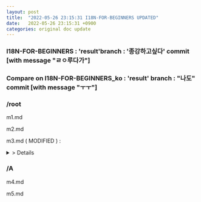 ```yaml
---
layout: post
title:  "2022-05-26 23:15:31 I18N-FOR-BEGINNERS UPDATED"
date:   2022-05-26 23:15:31 +0900
categories: original doc update
---
```


### I18N-FOR-BEGINNERS : 'result'branch : '종강하고싶다' commit [with message "ㄹㅇ루다가"]
### Compare on I18N-FOR-BEGINNERS_ko : 'result' branch : "나도" commit [with message "ㅜㅜ"]

### /root
m1.md 

m2.md 

m3.md ( MODIFIED ) : 

<details>
<summary> > Details </summary>
<div markdown="1">

<span style="color:#808080">| line 12 - </span>
  
<span style="color:#008000">| line 12 This sentence added </span>
  

| line 15 Thie sentence will be modified
  
| line 15 Hello world!
  
  
#### With file 'm3.md'
  
  
30 words added. 12 words deleted. Total 3000 word.
  
m3.md in 'I18N-FOR-BEGINNERS_ko' repo ( had been updated on 2022-05-20 ) has 2900 word.
  
Approximately 100 words need to be translated.
  
  
#### Translation rate 99.5% ( 2900 / 3000 words )

</div>
</details>


### /A 

m4.md

m5.md
